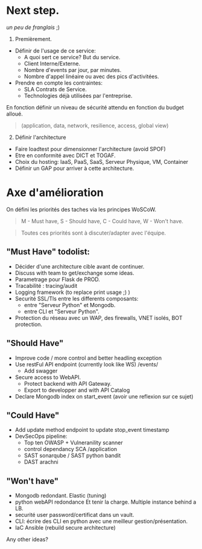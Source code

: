 # Next step.

*un peu de franglais* ;)


1. Premièrement.
- Définir de l'usage de ce service:
  - A quoi sert ce service? But du service.
  - Client Interne/Externe.
  - Nombre d'events par jour, par minutes.
  - Nombre d'appel linéaire ou avec des pics d'activitées.
- Prendre en compte les contraintes:
  - SLA Contrats de Service.
  - Technologies déjà utilisées par l'entreprise.

En fonction définir un niveau de sécurité attendu en fonction du budget alloué.
> (application, data, network, resilience, access, global view)

2. Définir l'architecture
- Faire loadtest pour dimensionner l'architecture (avoid SPOF)
- Etre en conformité avec DICT et TOGAF.
- Choix du hosting: IaaS, PaaS, SaaS, Serveur Physique, VM, Container
- Définir un GAP pour arriver à cette architecture.

# Axe d'amélioration

On défini les priorités des taches via les principes WoSCoW.
> M - Must have, S - Should have, C - Could have, W - Won't have. 

> Toutes ces priorités sont à discuter/adapter avec l'équipe.

## "Must Have" todolist:
- Décider d'une architecture cible avant de continuer.
- Discuss with team to get/exchange some ideas.
- Parametrage pour Flask de PROD.
- Tracabilité : tracing/audit
- Logging framework (to replace print usage ;)  )
- Securité SSL/Tls entre les differents composants: 
  - entre "Serveur Python" et Mongodb.
  - entre CLI et "Serveur Python".
- Protection du réseau avec un WAP, des firewalls, VNET isolés, BOT protection.

## "Should Have"
- Improve code / more control and better headling exception
- Use restFul API endpoint (currently look like WS)  /events/
  - Add swagger
- Secure access to WebAPI.
  - Protect backend with API Gateway.
  - Export to developper and with API Catalog 
- Declare Mongodb index on start_event (avoir une reflexion sur ce sujet)

## "Could Have"
- Add update method endpoint to update stop_event timestamp
- DevSecOps pipeline:
  - Top ten OWASP + Vulneranility scanner
  - control dependancy SCA /application
  - SAST sonarqube / SAST python bandit
  - DAST arachni

## "Won't have"
- Mongodb redondant. Elastic (tuning)
- python webAPI redondance Et tenir la charge. Multiple instance behind a LB. 
- securité user password/certificat dans un vault.
- CLI: écrire des CLI en python avec une meilleur gestion/présentation.
- IaC Ansible (rebuild secure architecture)


Any other ideas?
